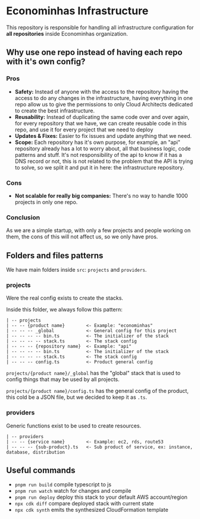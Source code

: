 # Econominhas Infrastructure

This repository is responsible for handling all infrastructure configuration for **all repositories** inside Econominhas organization.

## Why use one repo instead of having each repo with it's own config?

### Pros

- **Safety:** Instead of anyone with the access to the repository having the access to do any changes in the infrastructure, having everything in one repo allow us to give the permissions to only Cloud Architects dedicated to create the best infrastructure.
- **Reusability:** Instead of duplicating the same code over and over again, for every repository that we have, we can create reusable code in this repo, and use it for every project that we need to deploy
- **Updates & Fixes:** Easier to fix issues and update anything that we need.
- **Scope:** Each repository has it's own purpose, for example, an "api" repository already has a lot to worry about, all that business logic, code patterns and stuff. It's not responsibility of the api to know if it has a DNS record or not, this is not related to the problem that the API is trying to solve, so we split it and put it in here: the infrastructure repository.

### Cons

- **Not scalable for really big companies:** There's no way to handle 1000 projects in only one repo.

### Conclusion

As we are a simple startup, with only a few projects and people working on them, the cons of this will not affect us, so we only have pros.

## Folders and files patterns

We have main folders inside `src`: `projects` and `providers`.

### projects

Were the real config exists to create the stacks.

Inside this folder, we always follow this pattern:

```
| -- projects
| -- -- {product name}        <- Example: "econominhas"
| -- -- -- _global            <- General config for this project
| -- -- -- -- bin.ts          <- The initializer of the stack
| -- -- -- -- stack.ts        <- The stack config
| -- -- -- {repository name}  <- Example: "api"
| -- -- -- -- bin.ts          <- The initializer of the stack
| -- -- -- -- stack.ts        <- The stack config
| -- -- -- config.ts          <- Product general config
```

`projects/{product name}/_global` has the "global" stack that is used to config things that may be used by all projects.

`projects/{product name}/config.ts` has the general config of the product, this cold be a JSON file, but we decided to keep it as `.ts`.

### providers

Generic functions exist to be used to create resources.

```
| -- providers
| -- -- {service name}        <- Example: ec2, rds, route53
| -- -- -- {sub-product}.ts   <- Sub product of service, ex: instance, database, distribution
```

## Useful commands

- `pnpm run build` compile typescript to js
- `pnpm run watch` watch for changes and compile
- `pnpm run deploy` deploy this stack to your default AWS account/region
- `npx cdk diff` compare deployed stack with current state
- `npx cdk synth` emits the synthesized CloudFormation template
